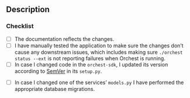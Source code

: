 <!--
Thank you for your contribution, you rock! 💪
-->

## Description

<!--
Please provide a summary of what this PR adds or changes together with relevant motivation and context.
-->

<!-- Fixes: #issue -->

### Checklist

<!--
Feel free to add additional items to the checklist :)
You can check a box by adding an X, i.e. "- [X]", or by clicking on the check box after opening the PR.
-->

- [ ] The documentation reflects the changes.
- [ ] I have manually tested the application to make sure the changes don’t cause any downstream issues, which includes making sure `./orchest status --ext` is not reporting failures when Orchest is running.
- [ ] In case I changed code in the `orchest-sdk`, I updated its version according to [SemVer](https://semver.org/) in its `setup.py`.
<!-- For the item below, refer to: `scripts/migration_manager.sh` -->
- [ ] In case I changed one of the services’ `models.py` I have performed the appropriate database migrations.
